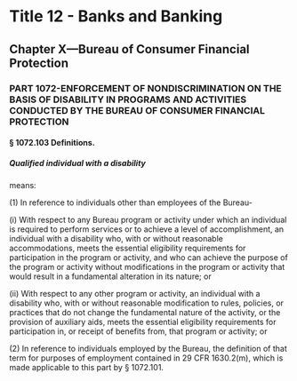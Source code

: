
# Title 12 - Banks and Banking
## Chapter X—Bureau of Consumer Financial Protection
### PART 1072-ENFORCEMENT OF NONDISCRIMINATION ON THE BASIS OF DISABILITY IN PROGRAMS AND ACTIVITIES CONDUCTED BY THE BUREAU OF CONSUMER FINANCIAL PROTECTION
#### § 1072.103 Definitions.
##### Qualified individual with a disability

means:

(1) In reference to individuals other than employees of the Bureau-

(i) With respect to any Bureau program or activity under which an individual is required to perform services or to achieve a level of accomplishment, an individual with a disability who, with or without reasonable accommodations, meets the essential eligibility requirements for participation in the program or activity, and who can achieve the purpose of the program or activity without modifications in the program or activity that would result in a fundamental alteration in its nature; or

(ii) With respect to any other program or activity, an individual with a disability who, with or without reasonable modification to rules, policies, or practices that do not change the fundamental nature of the activity, or the provision of auxiliary aids, meets the essential eligibility requirements for participation in, or receipt of benefits from, that program or activity; or

(2) In reference to individuals employed by the Bureau, the definition of that term for purposes of employment contained in 29 CFR 1630.2(m), which is made applicable to this part by § 1072.101.
